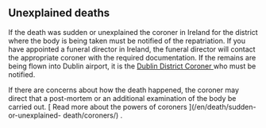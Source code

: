 ##  Unexplained deaths

If the death was sudden or unexplained the coroner in Ireland for the district
where the body is being taken must be notified of the repatriation. If you
have appointed a funeral director in Ireland, the funeral director will
contact the appropriate coroner with the required documentation. If the
remains are being flown into Dublin airport, it is the [ Dublin District
Coroner ](https://www.dublincoronerscourt.ie/) who must be notified.

If there are concerns about how the death happened, the coroner may direct
that a post-mortem or an additional examination of the body be carried out. [
Read more about the powers of coroners ](/en/death/sudden-or-unexplained-
death/coroners/) .
